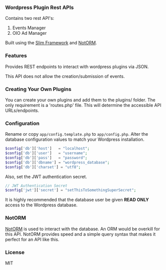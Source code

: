 ### Wordpress Plugin Rest APIs

Contains two rest API's:

1. Events Manager
2. OIO Ad Manager

Built using the [Slim Framework](https://www.slimframework.com/) and [NotORM](http://www.notorm.com/).

### Features

Provides REST endpoints to interact with wordpress plugins via JSON.

This API does not allow the creation/submission of events.

### Creating Your Own Plugins

You can create your own plugins and add them to the plugins/ folder. The only requirement is a 'routes.php' file. This will determine the accessible API URLs/endpoints.

### Configuration

Rename or copy `app/config.template.php` to `app/config.php`. Alter the database configuration values to match your Wordpress installation.

```php
$config['db']['host']   = "localhost";
$config['db']['user']   = "username";
$config['db']['pass']   = "password";
$config['db']['dbname'] = "wordpress_database";
$config['db']['charset'] = "utf8";
```

Also, set the JWT authentication secret.

```php
// JWT Authentication Secret
$config['jwt']['secret'] = "setThisToSomethingSuperSecret";
```

It is highly recommended that the database user be given **READ ONLY** access to the Wordpress database.

### NotORM

[NotORM](http://www.notorm.com/) is used to interact with the database. An ORM would be overkill for this API. NotORM provides speed and a simple query syntax that makes it perfect for an API like this.

### License

MIT
